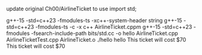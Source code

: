 update original Ch00/AirlineTicket to use import std;

g++-15 -std=c++23 -fmodules-ts -xc++-system-header string
g++-15 -std=c++23 -fmodules-ts -c -x c++ AirlineTicket.cppm
g++-15 -std=c++23 -fmodules -fsearch-include-path bits/std.cc -o hello AirlineTicket.cpp AirlineTicketTest.cpp AirlineTicket.o
./hello
hello
This ticket will cost $70
This ticket will cost $70
